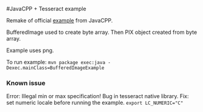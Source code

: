 #JavaCPP + Tesseract example

Remake of official [example](https://github.com/bytedeco/javacpp-presets/tree/master/tesseract) from JavaCPP. 

BufferedImage used to create byte array. Then PIX object created from byte array.

Example uses png. 

To run example:
`mvn package exec:java -Dexec.mainClass=BufferedImageExample`

### Known issue
Error: Illegal min or max specification!
Bug in tesseract native library. 
Fix: set numeric locale before running the example. 
`export LC_NUMERIC="C"` 

